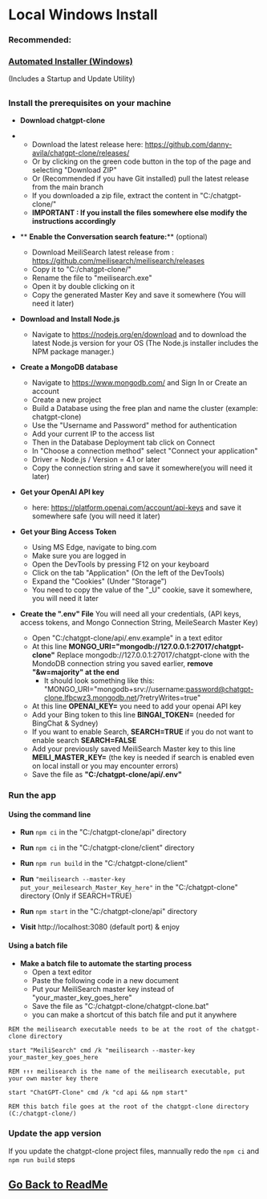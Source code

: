 ﻿# Local Windows Install

### Recommended:
### **[Automated Installer (Windows)](https://github.com/fuegovic/chatgpt-clone-local-installer)**
(Includes a Startup and Update Utility)
##


### Install the prerequisites on your machine

  - **Download chatgpt-clone**
  - 
    - Download the latest release here: https://github.com/danny-avila/chatgpt-clone/releases/
    - Or by clicking on the green code button in the top of the page and selecting "Download ZIP"
    - Or (Recommended if you have Git installed) pull the latest release from the main branch
    - If you downloaded a zip file, extract the content in "C:/chatgpt-clone/" 
    - **IMPORTANT : If you install the files somewhere else modify the instructions accordingly**
  
  - ** **Enable the Conversation search feature:**** (optional)
		
    - Download MeiliSearch latest release from : https://github.com/meilisearch/meilisearch/releases
    - Copy it to "C:/chatgpt-clone/"
    - Rename the file to "meilisearch.exe"
    - Open it by double clicking on it
    - Copy the generated Master Key and save it somewhere (You will need it later)

  - **Download and Install Node.js**
    
    - Navigate to https://nodejs.org/en/download and to download the latest Node.js version for your OS (The Node.js installer includes the NPM package manager.)
    
  - **Create a MongoDB database**
    
    - Navigate to https://www.mongodb.com/ and Sign In or Create an account
    - Create a new project
    - Build a Database using the free plan and name the cluster (example: chatgpt-clone)
    - Use the "Username and Password" method for authentication
    - Add your current IP to the access list
    - Then in the Database Deployment tab click on Connect
    - In "Choose a connection method" select "Connect your application"
    - Driver = Node.js / Version = 4.1 or later
    - Copy the connection string and save it somewhere(you will need it later)
    
     
  - **Get your OpenAI API key** 
	  - here: https://platform.openai.com/account/api-keys and save it somewhere safe (you will need it later)

  - **Get your Bing Access Token**
    - Using MS Edge, navigate to bing.com
    - Make sure you are logged in
    - Open the DevTools by pressing F12 on your keyboard
    - Click on the tab "Application" (On the left of the DevTools)
    - Expand the "Cookies" (Under "Storage")
    - You need to copy the value of the "\_U" cookie, save it somewhere, you will need it later

- **Create the ".env" File** 
You will need all your credentials, (API keys, access tokens, and Mongo Connection String, MeileSearch Master Key)
  - Open "C:/chatgpt-clone/api/.env.example" in a text editor
  - At this line **MONGO_URI="mongodb://127.0.0.1:27017/chatgpt-clone"**
    Replace mongodb://127.0.0.1:27017/chatgpt-clone with the MondoDB connection string you saved earlier, **remove "&w=majority" at the end**
    - It should look something like this: "MONGO_URI="mongodb+srv://username:password@chatgpt-clone.lfbcwz3.mongodb.net/?retryWrites=true"
  - At this line **OPENAI_KEY=** you need to add your openai API key
  - Add your Bing token to this line **BINGAI_TOKEN=** (needed for BingChat & Sydney)
  - If you want to enable Search, **SEARCH=TRUE** if you do not want to enable search **SEARCH=FALSE**
  - Add your previously saved MeiliSearch Master key to this line **MEILI_MASTER_KEY=** (the key is needed if search is enabled even on local install or you may encounter errors)
  - Save the file as **"C:/chatgpt-clone/api/.env"**

### Run the app

#### Using the command line

- **Run** `npm ci` in the "C:/chatgpt-clone/api" directory
- **Run** `npm ci` in the "C:/chatgpt-clone/client" directory
- **Run** `npm run build` in the "C:/chatgpt-clone/client"
- **Run** `"meilisearch --master-key put_your_meilesearch_Master_Key_here"` in the "C:/chatgpt-clone" directory (Only if SEARCH=TRUE)
- **Run** `npm start` in the "C:/chatgpt-clone/api" directory

- **Visit** http://localhost:3080 (default port) & enjoy

#### Using a batch file

- **Make a batch file to automate the starting process**
  - Open a text editor
  - Paste the following code in a new document
  - Put your MeiliSearch master key instead of "your_master_key_goes_here"
  - Save the file as "C:/chatgpt-clone/chatgpt-clone.bat"
  - you can make a shortcut of this batch file and put it anywhere

```
REM the meilisearch executable needs to be at the root of the chatgpt-clone directory

start "MeiliSearch" cmd /k "meilisearch --master-key your_master_key_goes_here

REM ↑↑↑ meilisearch is the name of the meilisearch executable, put your own master key there

start "ChatGPT-Clone" cmd /k "cd api && npm start"

REM this batch file goes at the root of the chatgpt-clone directory (C:/chatgpt-clone/)
```

### Update the app version

If you update the chatgpt-clone project files, mannually redo the `npm ci` and `npm run build` steps

##

## [Go Back to ReadMe](../../README.md)

